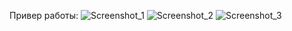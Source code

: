 Привер работы:
![Screenshot_1](https://github.com/user-attachments/assets/2e49dda9-9e38-448c-87dd-d272befc3f17)
![Screenshot_2](https://github.com/user-attachments/assets/1c320b2f-87b1-4cfe-8a4e-50c503e2d22f)
![Screenshot_3](https://github.com/user-attachments/assets/622563a9-1cd7-48a9-9a73-44ed2807d2d0)
